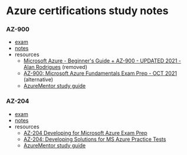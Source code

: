# Azure certifications study notes

### AZ-900
- [exam](https://docs.microsoft.com/en-us/learn/certifications/exams/az-900)
- [notes](https://github.com/ruthrootz/azure-certifications-study-notes/blob/main/az-900)
- resources
    - [Microsoft Azure - Beginner's Guide + AZ-900 - UPDATED 2021 - Alan Rodrigues](https://www.udemy.com/course/microsoft-azure-beginners-guide/) (removed)
    - [AZ-900: Microsoft Azure Fundamentals Exam Prep - OCT 2021](https://www.udemy.com/course/az900-azure/) (alternative)
    - [AzureMentor study guide](https://github.com/AzureMentor/Azure-AZ-900-Study-Guide)

### AZ-204
- [exam](https://docs.microsoft.com/en-us/learn/certifications/azure-developer/)
- [notes](https://github.com/ruthrootz/azure-certifications-study-notes/blob/main/az-204)
- resources
    - [AZ-204 Developing for Microsoft Azure Exam Prep](https://www.udemy.com/course/70532-azure/)
    - [AZ-204: Developing Solutions for MS Azure Practice Tests](https://www.udemy.com/course/az-204-practice-tests/)
    - [AzureMentor study guide](https://github.com/AzureMentor/Azure-AZ-204-Study-Guide)
